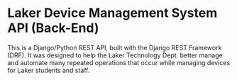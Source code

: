 # Laker Device Management System API (Back-End)

This is a Django/Python REST API, built with the Django REST Framework (DRF). It was designed to help the Laker Technology Dept. better manage and automate many repeated operations that occur while managing devices for Laker students and staff.
